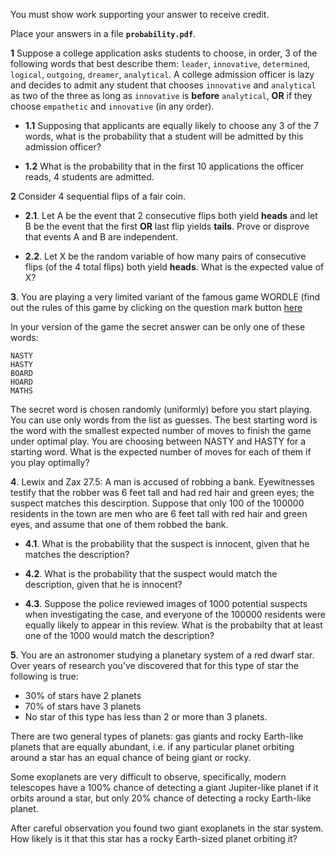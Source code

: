 You must show work supporting your answer to receive credit.

Place your answers in a file **`probability.pdf`**.

**1** Suppose a college application asks students to choose, in order, 3 of the following words that best describe them: `leader`, `innovative`, `determined`, `logical`, `outgoing`, `dreamer`, `analytical`.  A college admission officer is lazy and decides to admit any student that chooses `innovative` and `analytical` as two of the three as long as `innovative` is **before** `analytical`, **OR** if they choose `empathetic` and `innovative` (in any order).

-  **1.1** Supposing that applicants are equally likely to choose any 3 of the 7 words, what is the probability that a student will be admitted by this admission officer?

- **1.2** What is the probability that in the first 10 applications the officer reads, 4 students are admitted.

**2** Consider 4 sequential flips of a fair coin.

-  **2.1**. Let A be the event that 2 consecutive flips both yield **heads** and let B be the event that the first **OR** last flip yields **tails**.  Prove or disprove that events A and B are independent.

-  **2.2**. Let X be the random variable of how many pairs of consecutive flips (of the 4 total flips) both yield **heads**.  What is the expected value of X?

**3**. You are playing a very limited variant of the famous game WORDLE (find out the rules of this game by clicking on the question mark button [here](https://www.nytimes.com/games/wordle/)

In your version of the game the secret answer can be only one of these words:

    NASTY
    HASTY
    BOARD
    HOARD
    MATHS

The secret word is chosen randomly (uniformly) before you start playing. You can use only words from the list as guesses.  The best starting word is the word with the smallest expected number of moves to finish the game under optimal play. You are choosing between NASTY and HASTY for a starting word. What is the expected number of moves for each of them if you play optimally?

**4**. Lewix and Zax 27.5:  A man is accused of robbing a bank. Eyewitnesses testify that the robber was 6 feet tall and had red hair and green eyes; the suspect matches this descirption.  Suppose that only 100 of the 100000 residents in the town are men who are 6 feet tall with red hair and green eyes, and assume that one of them robbed the bank.  

-  **4.1**. What is the probability that the suspect is innocent, given that he matches the description?

-  **4.2**. What is the probability that the suspect would match the description, given that he is innocent?
  
-  **4.3**. Suppose the police reviewed images of 1000 potential suspects when investigating the case, and everyone of the 100000 residents were equally likely to appear in this review.  What is the probabilty that at least one of the 1000 would match the description?

**5**. You are an astronomer studying a planetary system of a red dwarf star.
Over years of research you've discovered that for this type of star the following is true:

 - 30% of stars have 2 planets
 - 70% of stars have 3 planets
 - No star of this type has less than 2 or more than 3 planets.

There are two general types of planets: gas giants and rocky Earth-like planets that are equally abundant, i.e. if any particular planet orbiting around a star has an equal chance of being giant or rocky.   

Some exoplanets are very difficult to observe, specifically, modern telescopes have a 100% chance of detecting a giant Jupiter-like planet if it orbits around a star, but only 20% chance of detecting a rocky Earth-like planet.

After careful observation you found two giant exoplanets in the star system.
How likely is it that this star has a rocky Earth-sized planet orbiting it?
